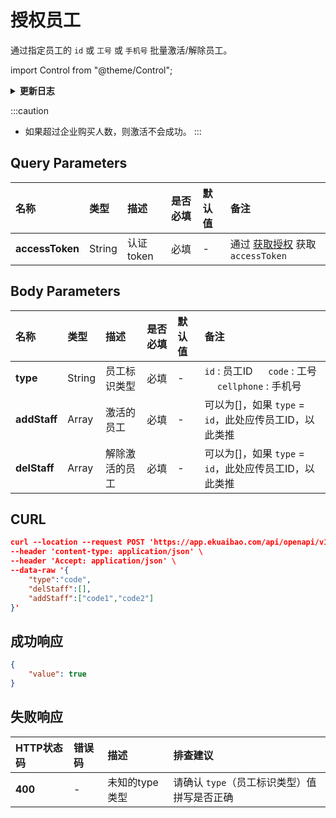 # 授权员工
通过指定员工的 `id` 或 `工号` 或 `手机号` 批量激活/解除员工。

import Control from "@theme/Control";

<Control
method="POST"
url="/api/openapi/v1/charge/powers/authStaff"
/>

<details>
  <summary><b>更新日志</b></summary>
  <div>

  [**0.7.134**](/docs/open-api/notice/update-log#07134) -> 🆕 新增了本接口。<br/>

  </div>
</details>

:::caution
- 如果超过企业购买人数，则激活不会成功。
:::

## Query Parameters

| 名称 | 类型 | 描述 | 是否必填 | 默认值 | 备注 |
| :--- | :--- | :--- | :--- |:--- | :--- |
| **accessToken** | String | 认证token | 必填 | - | 通过 [获取授权](/docs/open-api/getting-started/auth) 获取 `accessToken` |

## Body Parameters

| 名称 | 类型 | 描述 | 是否必填 | 默认值 | 备注 |
| :--- | :--- | :--- | :--- |:--- | :--- |
| **type**      | String | 员工标识类型	| 必填  | - | `id` : 员工ID &emsp;  `code` : 工号 &emsp;  `cellphone` : 手机号  |
| **addStaff**  | Array  | 激活的员工	    | 必填  | - | 可以为[]，如果 `type` = `id`，此处应传员工ID，以此类推 |
| **delStaff**  | Array  | 解除激活的员工	| 必填  | - | 可以为[]，如果 `type` = `id`，此处应传员工ID，以此类推 |

## CURL
```json
curl --location --request POST 'https://app.ekuaibao.com/api/openapi/v1/charge/powers/authStaff?accessToken=PlocOoVT4FwM00' \
--header 'content-type: application/json' \
--header 'Accept: application/json' \
--data-raw '{
    "type":"code",
    "delStaff":[],
    "addStaff":["code1","code2"]
}'
```

## 成功响应
```json
{
    "value": true 
}
```

## 失败响应

| HTTP状态码 | 错误码 | 描述 | 排查建议 |
| :--- | :--- | :--- | :--- |
| **400** | - | 未知的type类型 | 请确认 `type`（员工标识类型）值拼写是否正确 | 
